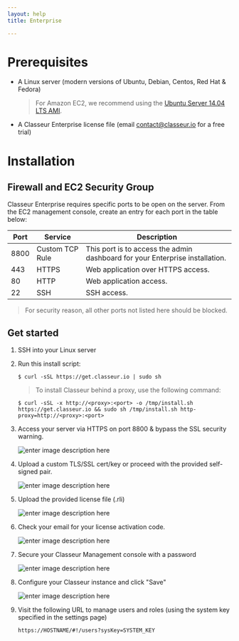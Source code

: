 ```yaml
---
layout: help
title: Enterprise

---
```


# Prerequisites


- A Linux server (modern versions of Ubuntu, Debian, Centos, Red Hat & Fedora)

	> For Amazon EC2, we recommend using the [Ubuntu Server 14.04 LTS AMI](https://aws.amazon.com/marketplace/pp/B00JV9JBDS).
	
- A Classeur Enterprise license file (email <contact@classeur.io> for a free trial)



# Installation


## Firewall and EC2 Security Group

Classeur Enterprise requires specific ports to be open on the server. From the EC2 management console, create an entry for each port in the table below:

Port | Service | Description
---- | ------- | ---
8800 | Custom TCP Rule | This port is to access the admin dashboard for your Enterprise installation.
443 | HTTPS | Web application over HTTPS access.
80 | HTTP | Web application access.
22 | SSH | SSH access.

> For security reason, all other ports not listed here should be blocked.

## Get started

1. SSH into your Linux server
2. Run this install script:

	```
	$ curl -sSL https://get.classeur.io | sudo sh
	```

	> To install Classeur behind a proxy, use the following command:
	
	```
	$ curl -sSL -x http://<proxy>:<port> -o /tmp/install.sh https://get.classeur.io && sudo sh /tmp/install.sh http-proxy=http://<proxy>:<port>
	```

3. Access your server via HTTPS on port 8800 & bypass the SSL security warning.

	![enter image description here](https://i.imgur.com/XLvt2j4.png)

4. Upload a custom TLS/SSL cert/key or proceed with the provided self-signed pair.

	![enter image description here](https://i.imgur.com/QsjMomW.png)

5. Upload the provided license file (.rli)

	![enter image description here](https://i.imgur.com/0QGLicj.png)

6. Check your email for your license activation code.

	![enter image description here](https://i.imgur.com/FBgMckL.png)

7. Secure your Classeur Management console with a password

	![enter image description here](https://i.imgur.com/Ld90tiE.png)

8. Configure your Classeur instance and click "Save"

	![enter image description here](https://i.imgur.com/D7XetVw.png)

9. Visit the following URL to manage users and roles (using the system key specified in the settings page)

	```
	https://HOSTNAME/#!/users?sysKey=SYSTEM_KEY
	``` 

